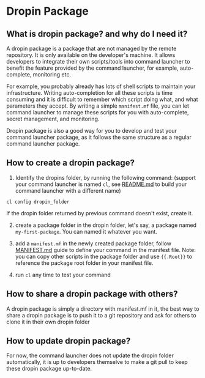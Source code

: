 # Dropin Package

## What is dropin package? and why do I need it?

A dropin package is a package that are not managed by the remote repository. It is only available on the developer's machine. It allows developers to integrate their own scripts/tools into command launcher to benefit the feature provided by the command launcher, for example, auto-complete, monitoring etc.

For example, you probably already has lots of shell scripts to maintain your infrastructure. Writing auto-completion for all these scripts is time consuming and it is difficult to remember which script doing what, and what parameters they accept. By writing a simple `manifest.mf` file, you can let command launcher to manage these scripts for you with auto-complete, secret management, and monitoring.

Dropin package is also a good way for you to develop and test your command launcher package, as it follows the same structure as a regular command launcher package.

## How to create a dropin package?

1. Identify the dropins folder, by running the following command: (support your command launcher is named `cl`, see [README.md](../README.md) to build your command launcher with a different name)
```
cl config dropin_folder
```
If the dropin folder returned by previous command doesn't exist, create it.

2. create a package folder in the dropin folder, let's say, a package named `my-first-package`. You can named it whatever you want.

3. add a `manifest.mf` in the newly created package folder, follow [MANIFEST.md](./MANIFEST.md) guide to define your command in the manifest file. Note: you can copy other scripts in the package folder and use `{{.Root}}` to reference the package root folder in your manifest file.

4. run `cl` any time to test your command


## How to share a dropin package with others?

A dropin package is simply a directory with manifest.mf in it, the best way to share a dropin package is to push it to a git repository and ask for others to clone it in their own dropin folder


## How to update dropin package?

For now, the command launcher does not update the dropin folder automatically, it is up to developers themselve to make a git pull to keep these dropin package up-to-date.







